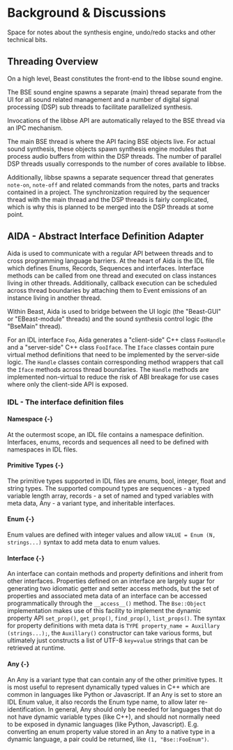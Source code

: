 # Background & Discussions

Space for notes about the synthesis engine, undo/redo stacks and other technical bits.


## Threading Overview

On a high level, Beast constitutes the front-end to the libbse sound engine.

The BSE sound engine spawns a separate (main) thread separate from the UI for all sound related management
and a number of digital signal processing (DSP) sub threads to facilitate parallelized synthesis.

Invocations of the libbse API are automatically relayed to the BSE thread via an IPC mechanism.

The main BSE thread is where the API facing BSE objects live. For actual sound synthesis, these objects
spawn synthesis engine modules that process audio buffers from within the DSP threads.
The number of parallel DSP threads usually corresponds to the number of cores available to libbse.

Additionally, libbse spawns a separate sequencer thread that generates `note-on`, `note-off` and related
commands from the notes, parts and tracks contained in a project. The synchronization required by the
sequencer thread with the main thread and the DSP threads is fairly complicated, which is why this is
planned to be merged into the DSP threads at some point.


## AIDA - Abstract Interface Definition Adapter

Aida is used to communicate with a regular API between threads and to cross programming language barriers.
At the heart of Aida is the IDL file which defines Enums, Records, Sequences and interfaces.
Interface methods can be called from one thread and executed on class instances living in other threads.
Additionally, callback execution can be scheduled across thread boundaries by attaching them to
Event emissions of an instance living in another thread.

Within Beast, Aida is used to bridge between the UI logic (the "Beast-GUI" or "EBeast-module" threads)
and the sound synthesis control logic (the "BseMain" thread).

For an IDL interface `Foo`, Aida generates a "client-side" C++ class `FooHandle` and a "server-side" C++
class `FooIface`.
The `Iface` classes contain pure virtual method definitions that need to be implemented by the server-side
logic.
The `Handle` classes contain corresponding method wrappers that call the `Iface` methods across thread
boundaries.
The `Handle` methods are implemented non-virtual to reduce the risk of ABI breakage for use cases where only
the client-side API is exposed.

### IDL - The interface definition files

#### Namespace {-}

At the outermost scope, an IDL file contains a namespace definition.
Interfaces, enums, records and sequences all need to be defined with namespaces in IDL files.

#### Primitive Types {-}

The primitive types supported in IDL files are enums, bool, integer, float and string types.
The supported compound types are sequences - a typed variable length array,
records - a set of named and typed variables with meta data,
Any - a variant type, and inheritable interfaces.

#### Enum {-}

Enum values are defined with integer values and allow `VALUE = Enum (N, strings...)` syntax to add meta data to enum values.

#### Interface {-}

An interface can contain methods and property definitions and inherit from other interfaces.
Properties defined on an interface are largely sugar for generating two idiomatic getter and setter access methods,
but the set of properties and associated meta data of an interface can be accessed programmatically through
the `__access__()` method.
The `Bse::Object` implementation makes use of this facility to implement the dynamic property API
`set_prop()`, `get_prop()`, `find_prop()`, `list_props()`.
The syntax for property definitions with meta data is `TYPE property_name = Auxillary (strings...);`, the
`Auxillary()` constructor can take various forms, but ultimately just constructs a list of UTF-8 `key=value`
strings that can be retrieved at runtime.

#### Any {-}

An Any is a variant type that can contain any of the other primitive types.
It is most useful to represent dynamically typed values in C++ which are common in languages like Python or Javascript.
If an Any is set to store an IDL Enum value, it also records the Enum type name, to allow later re-identification.
In general, Any should only be needed for languages that do not have dynamic variable types (like C++),
and should not normally need to be exposed in dynamic languages (like Python, Javascript).
E.g. converting an enum property value stored in an Any to a native type in a dynamic language, a pair could be
returned, like `(1, "Bse::FooEnum")`.

